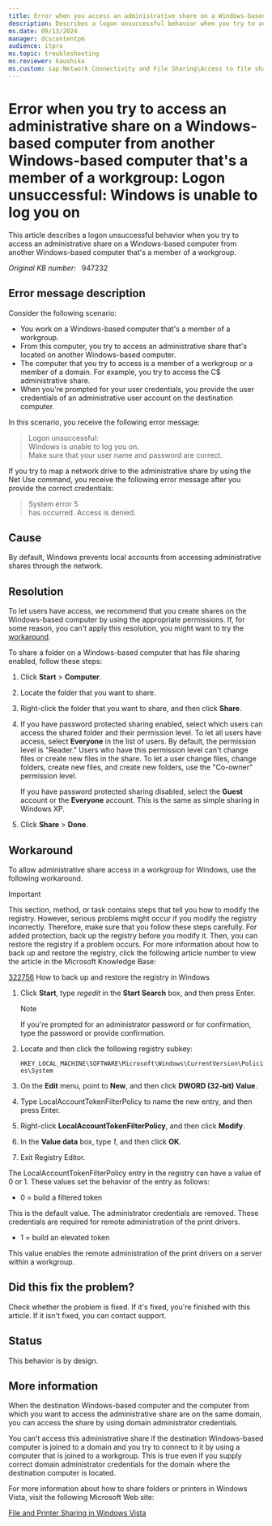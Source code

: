 ```yaml
---
title: Error when you access an administrative share on a Windows-based computer
description: Describes a logon unsuccessful behavior when you try to access an administrative share on a Windows-based computer from another Windows-based computer that's a member of a workgroup.
ms.date: 09/13/2024
manager: dcscontentpm
audience: itpro
ms.topic: troubleshooting
ms.reviewer: kaushika
ms.custom: sap:Network Connectivity and File Sharing\Access to file shares (SMB), csstroubleshoot
---
```

# Error when you try to access an administrative share on a Windows-based computer from another Windows-based computer that's a member of a workgroup: Logon unsuccessful: Windows is unable to log you on

This article describes a logon unsuccessful behavior when you try to access an administrative share on a Windows-based computer from another Windows-based computer that's a member of a workgroup.

_Original KB number:_ &nbsp; 947232

## Error message description

Consider the following scenario:

- You work on a Windows-based computer that's a member of a workgroup.
- From this computer, you try to access an administrative share that's located on another Windows-based computer.
- The computer that you try to access is a member of a workgroup or a member of a domain. For example, you try to access the C$ administrative share.
- When you're prompted for your user credentials, you provide the user credentials of an administrative user account on the destination computer.

In this scenario, you receive the following error message:

> Logon unsuccessful:  
> Windows is unable to log you on.  
> Make sure that your user name and password are correct.

If you try to map a network drive to the administrative share by using the Net Use command, you receive the following error message after you provide the correct credentials:

> System error 5  
> has occurred. Access is denied.

## Cause

By default, Windows prevents local accounts from accessing administrative shares through the network.

## Resolution

To let users have access, we recommend that you create shares on the Windows-based computer by using the appropriate permissions. If, for some reason, you can't apply this resolution, you might want to try the [workaround](#workaround).

To share a folder on a Windows-based computer that has file sharing enabled, follow these steps:

1. Click **Start** > **Computer**.
2. Locate the folder that you want to share.
3. Right-click the folder that you want to share, and then click **Share**.
4. If you have password protected sharing enabled, select which users can access the shared folder and their permission level. To let all users have access, select **Everyone** in the list of users. By default, the permission level is "Reader." Users who have this permission level can't change files or create new files in the share. To let a user change files, change folders, create new files, and create new folders, use the "Co-owner" permission level.

    If you have password protected sharing disabled, select the **Guest** account or the **Everyone** account. This is the same as simple sharing in Windows XP.
5. Click **Share** > **Done**.

## Workaround

To allow administrative share access in a workgroup for Windows, use the following workaround.

> [!IMPORTANT]
> This section, method, or task contains steps that tell you how to modify the registry. However, serious problems might occur if you modify the registry incorrectly. Therefore, make sure that you follow these steps carefully. For added protection, back up the registry before you modify it. Then, you can restore the registry if a problem occurs. For more information about how to back up and restore the registry, click the following article number to view the article in the Microsoft Knowledge Base:
>
> [322756](https://support.microsoft.com/help/322756) How to back up and restore the registry in Windows  

1. Click **Start**, type *regedit* in the **Start Search** box, and then press Enter.
    > [!NOTE]
    > If you're prompted for an administrator password or for confirmation, type the password or provide confirmation.
2. Locate and then click the following registry subkey:

    `HKEY_LOCAL_MACHINE\SOFTWARE\Microsoft\Windows\CurrentVersion\Policies\System`
3. On the **Edit** menu, point to **New**, and then click **DWORD (32-bit) Value**.
4. Type LocalAccountTokenFilterPolicy to name the new entry, and then press Enter.
5. Right-click **LocalAccountTokenFilterPolicy**, and then click **Modify**.
6. In the **Value data** box, type *1*, and then click **OK**.
7. Exit Registry Editor.

The LocalAccountTokenFilterPolicy entry in the registry can have a value of 0 or 1. These values set the behavior of the entry as follows:

- 0 = build a filtered token

This is the default value. The administrator credentials are removed. These credentials are required for remote administration of the print drivers.

- 1 = build an elevated token

This value enables the remote administration of the print drivers on a server within a workgroup.

## Did this fix the problem?

Check whether the problem is fixed. If it's fixed, you're finished with this article. If it isn't fixed, you can contact support.

## Status

This behavior is by design.

## More information

When the destination Windows-based computer and the computer from which you want to access the administrative share are on the same domain, you can access the share by using domain administrator credentials.

You can't access this administrative share if the destination Windows-based computer is joined to a domain and you try to connect to it by using a computer that is joined to a workgroup. This is true even if you supply correct domain administrator credentials for the domain where the destination computer is located.

For more information about how to share folders or printers in Windows Vista, visit the following Microsoft Web site:

[File and Printer Sharing in Windows Vista](/previous-versions/windows/it-pro/windows-vista/bb727037(v=technet.10))

